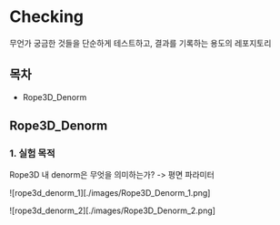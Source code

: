 # Checking

무언가 궁금한 것들을 단순하게 테스트하고, 결과를 기록하는 용도의 레포지토리

## 목차

- Rope3D_Denorm

## Rope3D_Denorm

### 1. 실험 목적

Rope3D 내 denorm은 무엇을 의미하는가?
 -> 평면 파라미터 

![rope3d_denorm_1][./images/Rope3D_Denorm_1.png]

![rope3d_denorm_2][./images/Rope3D_Denorm_2.png]